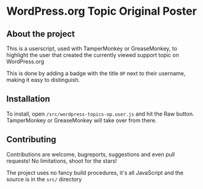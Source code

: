 # WordPress.org Topic Original Poster

## About the project

This is a userscript, used with TamperMonkey or GreaseMonkey, to highlight the user that created the currently viewed support topic on WordPress.org

This is done by adding a badge with the title `OP` next to their username, making it easy to distinguish.

## Installation

To install, open `/src/wordpress-topics-op.user.js` and hit the Raw button. TamperMonkey or GreaseMonkey will take over from there.

## Contributing

Contributions are welcome, bugreports, suggestions and even pull requests! No limitations, shoot for the stars!

The project uses no fancy build procedures, it's all JavaScript and the source is in the `src/` directory
